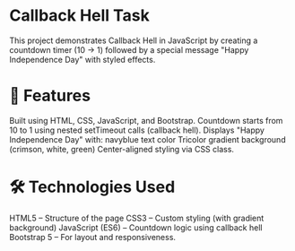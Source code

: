 # Callback Hell Task
This project demonstrates Callback Hell in JavaScript by creating a countdown timer (10 → 1) followed by a special message "Happy Independence Day" with styled effects.

# 📌 Features
 Built using HTML, CSS, JavaScript, and Bootstrap.
Countdown starts from 10 to 1 using nested setTimeout calls (callback hell).
Displays "Happy Independence Day" with:
     navyblue text color
     Tricolor gradient background (crimson, white, green)
     Center-aligned styling via CSS class.
# 🛠️ Technologies Used
HTML5 – Structure of the page
CSS3 – Custom styling (with gradient background)
JavaScript (ES6) – Countdown logic using callback hell
Bootstrap 5 – For layout and responsiveness.
